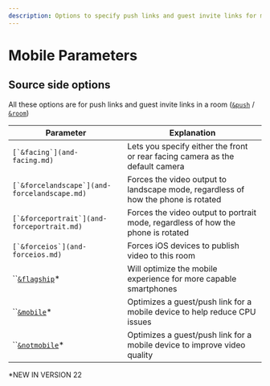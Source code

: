 ```yaml
---
description: Options to specify push links and guest invite links for mobile phones
---
```


# Mobile Parameters

## Source side options

All these options are for push links and guest invite links in a room ([`&push`](../../source-settings/push.md) / [`&room`](../../general-settings/room.md))

| Parameter                                      | Explanation                                                                       |
| ---------------------------------------------- | --------------------------------------------------------------------------------- |
| ``[`&facing`](and-facing.md)``                 | Lets you specify either the front or rear facing camera as the default camera     |
| ``[`&forcelandscape`](and-forcelandscape.md)`` | Forces the video output to landscape mode, regardless of how the phone is rotated |
| ``[`&forceportrait`](and-forceportrait.md)``   | Forces the video output to portrait mode, regardless of how the phone is rotated  |
| ``[`&forceios`](and-forceios.md)``             | Forces iOS devices to publish video to this room                                  |
| ``[`&flagship`](and-flagship.md)\*             | Will optimize the mobile experience for more capable smartphones                  |
| ``[`&mobile`](and-mobile.md)\*                 | Optimizes a guest/push link for a mobile device to help reduce CPU issues         |
| ``[`&notmobile`](and-notmobile.md)\*           | Optimizes a guest/push link for a mobile device to improve video quality          |

\*NEW IN VERSION 22
